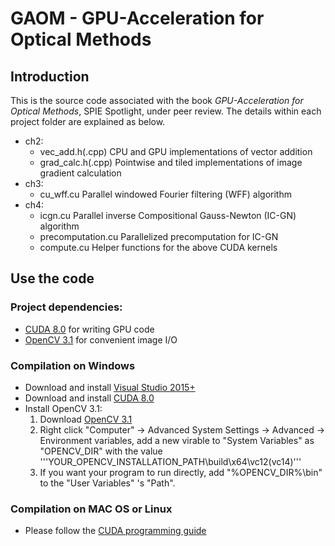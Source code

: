 # GAOM - GPU-Acceleration for Optical Methods
## Introduction
This is the source code associated with the book *GPU-Acceleration for Optical Methods*, SPIE Spotlight, under peer review. The details within each project folder are explained as below.
  * ch2:
    * vec_add.h(.cpp)   CPU and GPU implementations of vector addition
    * grad_calc.h(.cpp) Pointwise and tiled implementations of image gradient calculation
  * ch3:
    * cu_wff.cu Parallel windowed Fourier filtering (WFF) algorithm
  * ch4:
    * icgn.cu           Parallel inverse Compositional Gauss-Newton (IC-GN) algorithm
    * precomputation.cu Parallelized precomputation for IC-GN
    * compute.cu        Helper functions for the above CUDA kernels
## Use the code
### Project dependencies:
  * [CUDA 8.0](https://developer.nvidia.com/cuda-80-ga2-download-archive) for writing GPU code
  * [OpenCV 3.1](https://opencv.org/opencv-3-1.html) for convenient image I/O
### Compilation on Windows
  * Download and install [Visual Studio 2015+](https://www.visualstudio.com/vs/older-downloads/)
  * Download and install [CUDA 8.0](https://developer.nvidia.com/cuda-80-ga2-download-archive)
  * Install OpenCV 3.1:
    1. Download [OpenCV 3.1](https://opencv.org/opencv-3-1.html)
    2. Right click "Computer" -> Advanced System Settings -> Advanced -> Environment variables, add a new virable to "System Variables" as
       "OPENCV_DIR" with the value 
         '''YOUR_OPENCV_INSTALLATION_PATH\build\x64\vc12(vc14)'''
    3. If you want your program to run directly, add "%OPENCV_DIR%\bin" to the "User Variables" 's "Path".
### Compilation on MAC OS or Linux
  * Please follow the [CUDA programming guide](http://docs.nvidia.com/cuda/cuda-c-programming-guide/index.html)
